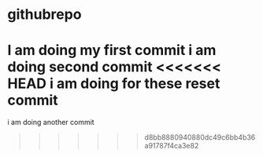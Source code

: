 # githubrepo
I am doing my first commit 
i am doing second commit 
<<<<<<< HEAD
i am doing for these reset commit 
=======
i am doing another commit
>>>>>>> d8bb8880940880dc49c6bb4b36a91787f4ca3e82

